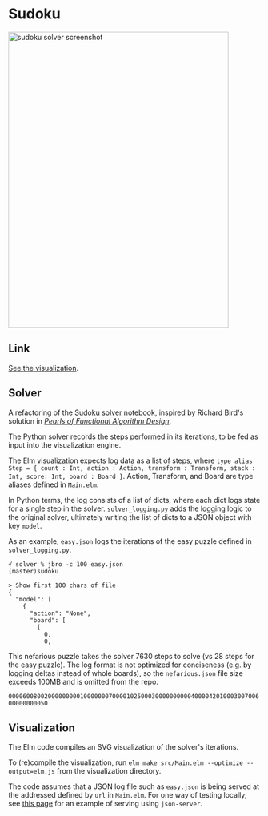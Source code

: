 
# Sudoku

<img title="sudoku solver screenshot" width="440" height="591" src="https://tarokuriyama.com/projects/sudoku/images/screenshot.png">

## Link

<a href="https://tarokuriyama.com/projects/sudoku.php">See the visualization</a>.

## Solver

A refactoring of the [Sudoku solver notebook](https://github.com/tkuriyama/notebooks/blob/master/ipython/sudoku_revised.ipynb), inspired by Richard Bird's solution in [*Pearls of Functional Algorithm Design*](https://www.amazon.com/Pearls-Functional-Algorithm-Design-Richard/dp/0521513383).

The Python solver records the steps performed in its iterations, to be fed as input into the visualization engine. 

The Elm visualization expects log data as a list of steps, where `type alias Step = { count : Int, action : Action, transform : Transform, stack : Int, score: Int, board : Board }`. Action, Transform, and Board are type aliases defined in `Main.elm`. 

In Python terms, the log consists of a list of dicts, where each dict logs state for a single step in the solver. `solver_logging.py` adds the logging logic to the original solver, ultimately writing the list of dicts to a JSON object with key `model`. 

As an example, `easy.json` logs the iterations of the easy puzzle defined in `solver_logging.py`.

```
√ solver % jbro -c 100 easy.json                                                                                    (master)sudoku

> Show first 100 chars of file
{
  "model": [
    {
      "action": "None",
      "board": [
        [
          0,
          0,
```

This nefarious puzzle takes the solver 7630 steps to solve (vs 28 steps for the easy puzzle). The log format is not optimized for conciseness (e.g. by logging deltas instead of whole boards), so the `nefarious.json` file size exceeds 100MB and is omitted from the repo. 

`000060080020000000001000000070000102500030000000000400004201000300700600000000050`

## Visualization

The Elm code compiles an SVG visualization of the solver's iterations. 

To (re)compile the visualization, run `elm make src/Main.elm --optimize --output=elm.js` from the visualization directory.

The code assumes that a JSON log file such as `easy.json` is being served at the addressed defined by `url` in `Main.elm`. For one way of testing locally, see [this page](https://elmprogramming.com/decoding-json-part-1.html) for an example of serving using `json-server`.
